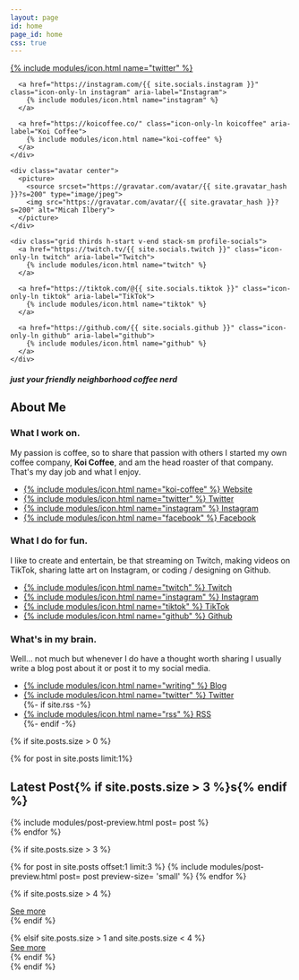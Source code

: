 ```yaml
---
layout: page
id: home
page_id: home
css: true
---
```


<section class="grid">
  <div class="grid center thirds">
    <div class="grid thirds end stack-sm profile-socials">
      <a href="https://twitter.com/{{ site.socials.twitter }}" class="icon-only-ln twitter" aria-label="Twitter">
        {% include modules/icon.html name="twitter"  %}
      </a>

      <a href="https://instagram.com/{{ site.socials.instagram }}" class="icon-only-ln instagram" aria-label="Instagram">
        {% include modules/icon.html name="instagram" %}
      </a>

      <a href="https://koicoffee.co/" class="icon-only-ln koicoffee" aria-label="Koi Coffee">
        {% include modules/icon.html name="koi-coffee" %}
      </a>
    </div>

    <div class="avatar center">
      <picture>
        <source srcset="https://gravatar.com/avatar/{{ site.gravatar_hash }}?s=200" type="image/jpeg">
        <img src="https://gravatar.com/avatar/{{ site.gravatar_hash }}?s=200" alt="Micah Ilbery">
      </picture>
    </div>

    <div class="grid thirds h-start v-end stack-sm profile-socials">
      <a href="https://twitch.tv/{{ site.socials.twitch }}" class="icon-only-ln twitch" aria-label="Twitch">
        {% include modules/icon.html name="twitch" %}
      </a>

      <a href="https://tiktok.com/@{{ site.socials.tiktok }}" class="icon-only-ln tiktok" aria-label="TikTok">
        {% include modules/icon.html name="tiktok" %}
      </a>

      <a href="https://github.com/{{ site.socials.github }}" class="icon-only-ln github" aria-label="github">
        {% include modules/icon.html name="github" %}
      </a>
    </div>
  </div>
  <div class="center text-center">
    <h5>just your friendly neighborhood coffee nerd</h5>
  </div>
</section>

<section class="grid">
  <div>
    <h1 class="accent-lined">About Me</h1>
  </div>
  <div class="grid center thirds stack-lg">
    <div class="info-panel panel">
      <h3>What I work on.</h3>
      <p>My passion is coffee, so to share that passion with others I started my own coffee company, <strong>Koi Coffee</strong>, and am the head roaster of that company. That's my day job and what I enjoy.</p>
      <ul class="ln-list v-end">
        <li>
          <a href="https://koicoffee.co" class="icon-ln koicoffee">
            {% include modules/icon.html name="koi-coffee" %}
            Website
          </a>
        </li>
        <li>
          <a href="https://twitter.com/koi_coffee" class="icon-ln twitter">
            {% include modules/icon.html name="twitter" %}
            Twitter
          </a>
        </li>
        <li>
          <a href="https://instagram.com/koicoffeecompany" class="icon-ln instagram">
            {% include modules/icon.html name="instagram" %}
            Instagram
          </a>
        </li>
        <li>
          <a href="https://facebook.com/koicoffeecompany" class="icon-ln facebook">
            {% include modules/icon.html name="facebook" %}
            Facebook
          </a>
        </li>
      </ul>
    </div>
    <div class="info-panel panel">
      <h3>What I do for fun.</h3>
      <p>I like to create and entertain, be that streaming on Twitch, making videos on TikTok, sharing latte art on Instagram, or coding / designing on Github.</p>
      <ul class="ln-list v-end">
        <li>
          <a href="https://twitch.tv/{{ site.socials.twitch }}" class="icon-ln twitch">
            {% include modules/icon.html name="twitch" %}
            Twitch
          </a>
        </li>
        <li>
          <a href="https://instagram.com/{{site.socials.instagram}}" class="icon-ln instagram">
            {% include modules/icon.html name="instagram" %}
            Instagram
          </a>
        </li>
        <li>
          <a href="https://tiktok.com/@{{ site.socials.tiktok }}" class="icon-ln tiktok">
            {% include modules/icon.html name="tiktok" %}
            TikTok
          </a>
        </li>
        <li>
          <a href="https://github.com/{{ site.socials.github }}" class="icon-ln github">
            {% include modules/icon.html name="github" %}
            Github
          </a>
        </li>
      </ul>
    </div>
    <div class="info-panel panel">
      <h3>What's in my brain.</h3>
      <p>Well… not much but whenever I do have a thought worth sharing I usually write a blog post about it or post it to my social media.</p>
      <ul class="ln-list v-end">
        <li>
          <a href="/blog/" class="icon-ln rss">
            {% include modules/icon.html name="writing" %}
            Blog
          </a>
        </li>
        <li>
          <a href="https://twitter.com/{{ site.socials.twitter }}" class="icon-ln twitter">
            {% include modules/icon.html name="twitter" %}
            Twitter
          </a>
        </li>
        {%- if site.rss -%}
        <li>
          <a href="{{ 'feed.xml' | relative_url }}" class="icon-ln rss">
            {% include modules/icon.html name="rss" %}
            RSS
          </a>
        </li>
        {%- endif -%}
      </ul>
    </div>
  </div>
</section>

{% if site.posts.size > 0 %}
<section class="grid">
  {% for post in site.posts limit:1%}
  <div>
    <h2 class="accent-lined">Latest Post{% if site.posts.size > 3 %}s{% endif %}</h2>
    {% include modules/post-preview.html post= post %}
  </div>
  {% endfor %}

  {% if site.posts.size > 3 %}
  <div class="grid thirds stack-md sm-preview">
  {% for post in site.posts offset:1 limit:3 %}
    {% include modules/post-preview.html post= post preview-size= 'small' %}
  {% endfor %}

  {% if site.posts.size > 4 %}
    <div class="grid span-3">
      <div class="grid end stretch-sm">
        <a href="/blog/" class="btn tertiary">
          See more
        </a>
      </div>
    </div>
  {% endif %}
  </div>
  {% elsif site.posts.size > 1 and site.posts.size < 4 %}
  <div class="grid">
    <div class="grid end stretch-sm">
      <a href="/blog/" class="btn tertiary">
        See more
      </a>
    </div>
  </div>
  {% endif %}
</section>
{% endif %}

